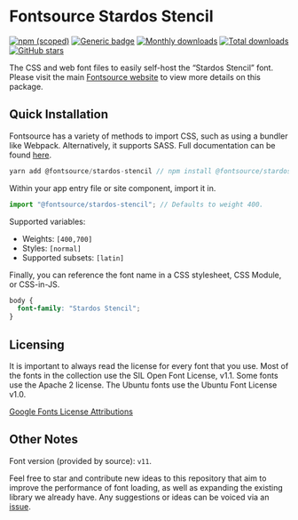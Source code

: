 # Fontsource Stardos Stencil

[![npm (scoped)](https://img.shields.io/npm/v/@fontsource/stardos-stencil?color=brightgreen)](https://www.npmjs.com/package/@fontsource/stardos-stencil) [![Generic badge](https://img.shields.io/badge/fontsource-passing-brightgreen)](https://github.com/fontsource/fontsource) [![Monthly downloads](https://badgen.net/npm/dm/@fontsource/stardos-stencil)](https://github.com/fontsource/fontsource) [![Total downloads](https://badgen.net/npm/dt/@fontsource/stardos-stencil)](https://github.com/fontsource/fontsource) [![GitHub stars](https://img.shields.io/github/stars/fontsource/fontsource.svg?style=social&label=Star)](https://github.com/fontsource/fontsource/stargazers)

The CSS and web font files to easily self-host the “Stardos Stencil” font. Please visit the main [Fontsource website](https://fontsource.org/fonts/stardos-stencil) to view more details on this package.

## Quick Installation

Fontsource has a variety of methods to import CSS, such as using a bundler like Webpack. Alternatively, it supports SASS. Full documentation can be found [here](https://fontsource.org/docs/introduction).

```javascript
yarn add @fontsource/stardos-stencil // npm install @fontsource/stardos-stencil
```

Within your app entry file or site component, import it in.

```javascript
import "@fontsource/stardos-stencil"; // Defaults to weight 400.
```

Supported variables:

- Weights: `[400,700]`
- Styles: `[normal]`
- Supported subsets: `[latin]`

Finally, you can reference the font name in a CSS stylesheet, CSS Module, or CSS-in-JS.

```css
body {
  font-family: "Stardos Stencil";
}
```

## Licensing

It is important to always read the license for every font that you use.
Most of the fonts in the collection use the SIL Open Font License, v1.1. Some fonts use the Apache 2 license. The Ubuntu fonts use the Ubuntu Font License v1.0.

[Google Fonts License Attributions](https://fonts.google.com/attribution)

## Other Notes

Font version (provided by source): `v11`.

Feel free to star and contribute new ideas to this repository that aim to improve the performance of font loading, as well as expanding the existing library we already have. Any suggestions or ideas can be voiced via an [issue](https://github.com/fontsource/fontsource/issues).
